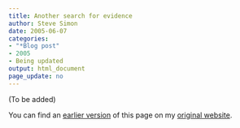 ```yaml
---
title: Another search for evidence
author: Steve Simon
date: 2005-06-07
categories:
- "*Blog post"
- 2005
- Being updated
output: html_document
page_update: no
---
```


(To be added)

<!---More--->

You can find an [earlier version][sim1] of this page on my [original website][sim2].


[sim1]: http://www.pmean.com/05/SearchLiteratureB.html
[sim2]: http://www.pmean.com/original_site.html
